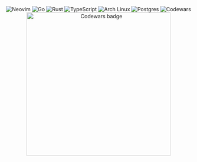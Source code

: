 
<div align="center">
  <img src="https://img.shields.io/badge/NeoVim-%2357A143.svg?&style=for-the-badge&logo=neovim&logoColor=white" alt="Neovim" />
  <img src="https://img.shields.io/badge/go-%2300ADD8.svg?style=for-the-badge&logo=go&logoColor=white" alt="Go" />
  <img src="https://img.shields.io/badge/rust-%23000000.svg?style=for-the-badge&logo=rust&logoColor=white" alt="Rust" />
  <img src="https://img.shields.io/badge/typescript-%23007ACC.svg?style=for-the-badge&logo=typescript&logoColor=white" alt="TypeScript" />
  <img src="https://img.shields.io/badge/Arch%20Linux-1793D1?logo=arch-linux&logoColor=fff&style=for-the-badge" alt="Arch Linux" />
  <img src="https://img.shields.io/badge/postgres-%23316192.svg?style=for-the-badge&logo=postgresql&logoColor=white" alt="Postgres" />
  <img src="https://img.shields.io/badge/Codewars-B1361E?style=for-the-badge&logo=codewars&logoColor=grey" alt="Codewars" />
</div>
<div align="center">
    <img align="center" src="https://www.codewars.com/users/vremyavnikuda/badges/small" alt="Codewars badge" width="390">
